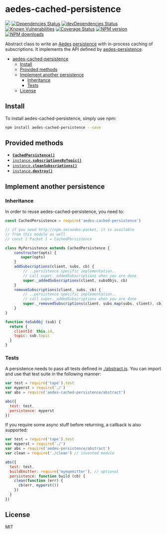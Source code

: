 # aedes-cached-persistence
![](https://github.com/moscajs/aedes-cached-persistence/workflows/ci.yml/badge.svg)
[![Dependencies Status](https://david-dm.org/moscajs/aedes-cached-persistence/status.svg)](https://david-dm.org/moscajs/aedes-cached-persistence)
[![devDependencies Status](https://david-dm.org/moscajs/aedes-cached-persistence/dev-status.svg)](https://david-dm.org/moscajs/aedes-cached-persistence?type=dev)
<br/>
[![Known Vulnerabilities](https://snyk.io/test/github/moscajs/aedes-cached-persistence/badge.svg)](https://snyk.io/test/github/moscajs/aedes-cached-persistence)
[![Coverage Status](https://coveralls.io/repos/moscajs/aedes-cached-persistence/badge.svg?branch=master&service=github)](https://coveralls.io/github/moscajs/aedes-cached-persistence?branch=master)
[![NPM version](https://img.shields.io/npm/v/aedes-cached-persistence.svg?style=flat)](https://www.npmjs.com/package/aedes-cached-persistence)
[![NPM downloads](https://img.shields.io/npm/dm/aedes-cached-persistence.svg?style=flat)](https://www.npmjs.com/package/aedes-cached-persistence)

Abstract class to write an [Aedes][aedes] [persistence][aedes-persistence] with in-process caching of subscriptions.
It implements the API defined by [aedes-persistence](persistence).

- [aedes-cached-persistence](#aedes-cached-persistence)
  - [Install](#install)
  - [Provided methods](#provided-methods)
  - [Implement another persistence](#implement-another-persistence)
    - [Inheritance](#inheritance)
    - [Tests](#tests)
  - [License](#license)

## Install

To install aedes-cached-persistence, simply use npm:

```sh
npm install aedes-cached-persistence --save
```

## Provided methods

* <a href="http://github.com/moscajs/aedes-persistence#constructor"><code><b>CachedPersistence()</b></code></a>
* <a href="http://github.com/moscajs/aedes-persistence#subscriptionsByTopic"><code>instance.<b>subscriptionsByTopic()</b></code></a>
* <a href="http://github.com/moscajs/aedes-persistence#cleanSubscriptions"><code>instance.<b>cleanSubscriptions()</b></code></a>
* <a href="http://github.com/moscajs/aedes-persistence#destroy"><code>instance.<b>destroy()</b></code></a>

## Implement another persistence

### Inheritance

In order to reuse aedes-cached-persistence, you need to:

```js
const CachedPersistence = require('aedes-cached-persistence')

// if you need http://npm.im/aedes-packet, it is available
// from this module as well
// const { Packet } = CachedPersistence

class MyPersistence extends CachedPersistence {
    constructor(opts) {
       super(opts)
    }
    addSubscriptions(client, subs, cb) {
        // ..persistence specific implementation..
        // call super._addedSubscriptions when you are done
        super._addedSubscriptions(client, subsObjs, cb)
    }
    removeSubscriptions(client, subs, cb) {
        // ..persistence specific implementation..
        // call super._addedSubscriptions when you are done
        super._removedSubscriptions(client, subs.map(subs, client), cb)
    }
}

function toSubObj (sub) {
  return {
    clientId: this.id,
    topic: sub.topic
  }
}
```

### Tests

A persistence needs to pass all tests defined in
[./abstract.js](./abstract.js). You can import and use that test suite
in the following manner:

```js
var test = require('tape').test
var myperst = require('./')
var abs = require('aedes-cached-persistence/abstract')

abs({
  test: test,
  persistence: myperst
})
```

If you require some async stuff before returning, a callback is also
supported:

```js
var test = require('tape').test
var myperst = require('./')
var abs = require('aedes-persistence/abstract')
var clean = require('./clean') // invented module

abs({
  test: test,
  buildEmitter: require('mymqemitter'), // optional
  persistence: function build (cb) {
    clean(function (err) {
      cb(err, myperst())
    })
  }
})
```

## License

MIT

[aedes]: http://npm.im/aedes
[aedes-persistence]: http://npm.im/aedes-persistence
